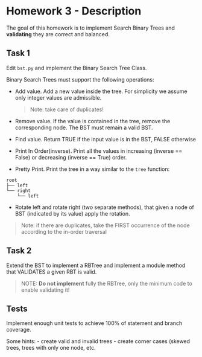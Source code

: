 # Homework 3 - Description

The goal of this homework is to implement Search Binary Trees and **validating** they are correct and balanced.

## Task 1

Edit `bst.py` and implement the Binary Search Tree Class.

Binary Search Trees must support the following operations:

- Add value. Add a new value inside the tree. For simplicity we assume only integer values are admissible.
    > Note: take care of duplicates!
    
- Remove value. If the value is contained in the tree, remove the corresponding node. The BST must remain a valid BST.

- Find value. Return TRUE if the input value is in the BST, FALSE otherwise
 
- Print In Order(inverse). Print all the values in increasing (inverse == False) or decreasing (inverse == True) order. 

- Pretty Print. Print the tree in a way similar to the `tree` function:

```
root
├── left
└── right
    └── left
```

- Rotate left and rotate right (two separate methods), that given a node of BST (indicated by its value) apply the rotation.
> Note: if there are duplicates, take the FIRST occurrence of the node according to the in-order traversal

## Task 2
Extend the BST to implement a RBTree and implement a module method that VALIDATES a given RBT is valid.

> NOTE: **Do not implement** fully the RBTree, only the minimum code to enable validating it!


## Tests

Implement enough unit tests to achieve 100% of statement and branch coverage.

Some hints:
    - create valid and invalid trees
    - create corner cases (skewed trees, trees with only one node, etc.